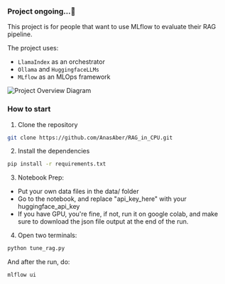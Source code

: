 ### Project ongoing...🥀

This project is for people that want to use MLflow to evaluate their RAG pipeline.

The project uses:
- `LlamaIndex` as an orchestrator
- `Ollama` and `HuggingfaceLLMs`
- `MLflow` as an MLOps framework

![Project Overview Diagram](images/mlflow_overview.png)
### How to start

1. Clone the repository
```bash
git clone https://github.com/AnasAber/RAG_in_CPU.git
```

2. Install the dependencies
```bash
pip install -r requirements.txt
```

3. Notebook Prep:
- Put your own data files in the data/ folder
- Go to the notebook, and replace "api_key_here" with your huggingface_api_key
- If you have GPU, you're fine, if not, run it on google colab, and make sure to download the json file output at the end of the run.

4. Open two terminals:
```bash
python tune_rag.py
```
And after the run, do:
```bash
mlflow ui
```

